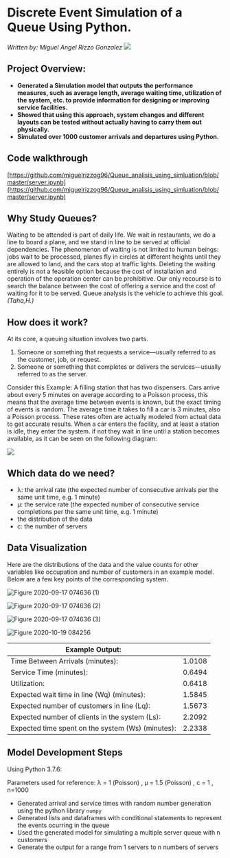 # Discrete Event Simulation of a Queue Using Python. 
*Written by: Miguel Angel Rizzo Gonzalez*
![](https://user-images.githubusercontent.com/69512046/93006624-747df780-f52c-11ea-9b3a-8e0f97714b87.jpg)

##  Project Overview: 
- **Generated a Simulation model that outputs the performance measures, such as average length, average waiting time, utilization of the system, etc. to provide information for designing or improving service facilities.**
- **Showed that using this approach, system changes and different layouts can be tested without actually having to carry them out physically.**
- **Simulated over 1000 customer arrivals and departures using Python.**


 ## Code walkthrough 
 [https://github.com/miguelrizzog96/Queue_analisis_using_simluation/blob/master/server.ipynb](https://github.com/miguelrizzog96/Queue_analisis_using_simluation/blob/master/server.ipynb)

## Why Study Queues?
Waiting to be attended is part of daily life. We wait in restaurants, we do a
line to board a plane, and we stand in line to be served at
official dependencies. The phenomenon of waiting is not limited to human beings:
jobs wait to be processed, planes fly in circles at different heights
until they are allowed to land, and the cars stop at traffic lights. Deleting the
waiting entirely is not a feasible option because the cost of installation and
operation of the operation center can be prohibitive. Our only recourse is to search
the balance between the cost of offering a service and the cost of waiting for it to be served.
Queue analysis is the vehicle to achieve this goal.*(Taha,H.)* 


## How does it work?
At its core, a queuing situation involves two parts.

1. Someone or something that requests a service—usually referred to as the customer, job, or request.
2. Someone or something that completes or delivers the services—usually referred to as the server.

 Consider this Example: A filling station that has two dispensers. Cars arrive about every 5 minutes on average according to a Poisson process, this means that the average time between events is known, but the exact timing of events is random. The average time it takes to fill a car is 3 minutes, also a Poisson process. These rates often are actually modeled from actual data to get accurate results. When a car enters the facility, and at least a station is idle, they enter the system. if not they wait in line until a station becomes available, as it can be seen on the following diagram:


![](https://user-images.githubusercontent.com/69512046/94444662-8c808880-0174-11eb-8706-e05c9b4b7eed.JPG)


## Which data do we need?
- λ: the arrival rate (the expected number of consecutive arrivals per the same unit time, e.g. 1 minute)
- μ: the service rate (the expected number of consecutive service completions per the same unit time, e.g. 1 minute)
- the distribution of the data
- c: the number of servers


## Data Visualization

Here are the distributions of the data and the value counts for other variables like occupation and number of customers in an example model. Below are a few key points of the corresponding system.


![Figure 2020-09-17 074636 (1)](https://user-images.githubusercontent.com/69512046/99907675-87dbda80-2cb4-11eb-8bd9-431acfcdf26a.png)

![Figure 2020-09-17 074636 (2)](https://user-images.githubusercontent.com/69512046/99907674-86aaad80-2cb4-11eb-9469-1a2fdd2651f6.png)

![Figure 2020-09-17 074636 (3)](https://user-images.githubusercontent.com/69512046/99907672-86121700-2cb4-11eb-994c-aa76205650cf.png)

![Figure 2020-10-19 084256](https://user-images.githubusercontent.com/69512046/99907671-84e0ea00-2cb4-11eb-9da5-47c03c67d5db.png)

| Example Output:                 |          | 
| ----------- | ----------- |
|  Time Between Arrivals (minutes):  | 1.0108  |
| Service Time (minutes):            |  0.6494  |        
| Utilization:             |  0.6418  |
|  Expected wait time in line (Wq) (minutes):|    1.5845 |  
|  Expected number of customers in line (Lq):|   1.5673 |  
|   Expected number of clients in the system (Ls): |  2.2092 |  
|   Expected time spent on the system (Ws) (minutes):|   2.2338 |  

## Model Development Steps
Using Python 3.7.6:

Parameters used for reference: λ = 1 (Poisson) , μ = 1.5 (Poisson) , c = 1 , n=1000

- Generated arrival and service times with random number generation using the python library `numpy`
- Generated lists and dataframes with conditional statements to represent the events ocurring in the queue
- Used the generated model for simulating a multiple server queue with n customers
- Generate the output for a range from 1 servers to n numbers of servers




